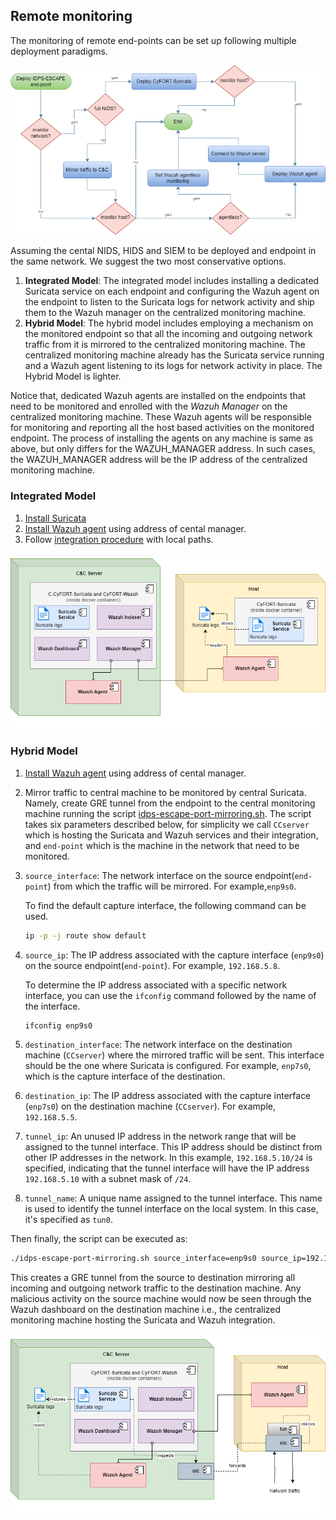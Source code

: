 
## Remote monitoring

The monitoring of remote end-points can be set up following multiple deployment paradigms.

![DeployEP](../../docs/specs/srs/assets/IDPS-ESCAPE-decision-diagram-EP.png)

Assuming the cental NIDS, HIDS and SIEM to be deployed and endpoint in the same network. We suggest the two most conservative options.

1. **Integrated Model**: The integrated model includes installing a dedicated Suricata service on each endpoint and configuring the Wazuh agent on the endpoint to listen to the Suricata logs for network activity and ship them to the Wazuh manager on the centralized monitoring machine. 
2. **Hybrid Model**: The hybrid model includes employing a mechanism on the monitored endpoint so that all the incoming and outgoing network traffic from it is mirrored to the centralized monitoring machine. The centralized monitoring machine already has the Suricata service running and a Wazuh agent listening to its logs for network activity in place. 
The Hybrid Model is lighter.

Notice that, dedicated Wazuh agents are installed on the endpoints that need to be monitored and enrolled with the _Wazuh Manager_ on the centralized monitoring machine. These Wazuh agents will be responsible for monitoring and reporting all the host based activities on the monitored endpoint. The process of installing the agents on any machine is same as above, but only differs for the WAZUH_MANAGER address. In such cases, the WAZUH_MANAGER address will be the IP address of the centralized monitoring machine. 

### Integrated Model 
1. [Install Suricata](./suricata/suricata_installation.md#installation-and-configuration-of-suricata)
1. [Install Wazuh agent](./wazuh/wazuh_agents.md) using address of cental manager.
1. Follow [integration procedure](integration.md) with local paths.

![Integrated Model](./../../docs/specs/larc/assets/IDPS-ESCAPE-EP-integrated.png)

### Hybrid Model 

1. [Install Wazuh agent](./wazuh/wazuh_agents.md) using address of cental manager. 

1. Mirror traffic to central machine to be monitored by central Suricata. Namely, create GRE tunnel from the endpoint to the central monitoring machine running the script [idps-escape-port-mirroring.sh](idps-escape-port-mirroring.sh). The script takes six parameters described below, for simplicity we call `CCserver` which is hosting the Suricata and Wazuh services and their integration, and `end-point` which is the machine in the network that need to be monitored. 


1.  `source_interface`: The network interface on the source endpoint(`end-point`) from which the traffic will be mirrored. For example,`enp9s0`.
    
    To find the default  capture interface, the following command can be used. 
	```sh 
	ip -p -j route show default 
	``` 

5.  `source_ip`: The IP address associated with the capture interface (`enp9s0`) on the source endpoint(`end-point`). For example, `192.168.5.8`. 

	 To determine the IP address associated with a specific network interface, you can use the `ifconfig` command followed by the name of the interface. 
	```sh
    ifconfig enp9s0 
    ``` 
    
6.  `destination_interface`: The network interface on the destination machine (`CCserver`) where the mirrored traffic will be sent. This interface should be the one where Suricata is configured. For example,   `enp7s0`, which is the capture interface of the destination.
    
7.  `destination_ip`: The IP address associated with the capture interface (`enp7s0`) on the destination machine (`CCserver`). For example,  `192.168.5.5`.
    
8.  `tunnel_ip`: An unused IP address in the network range that will be assigned to the tunnel interface. This IP address should be distinct from other IP addresses in the network. In this example, `192.168.5.10/24` is specified, indicating that the tunnel interface will have the IP address `192.168.5.10` with a subnet mask of `/24`.
    
9.  `tunnel_name`: A unique name assigned to the tunnel interface. This name is used to identify the tunnel interface on the local system. In this case, it's specified as `tun0`.

Then finally, the script can be executed as: 
```sh
./idps-escape-port-mirroring.sh source_interface=enp9s0 source_ip=192.168.5.8 destination_interface=enp7s0 destination_ip=192.168.5.5 tunnel_ip=192.168.5.10/24 tunnel_name=tun0
```
 This creates a GRE tunnel from the source to destination mirroring all incoming and outgoing network traffic to the destination machine. Any malicious activity on the source machine would now be seen through the Wazuh dashboard on the destination machine i.e., the centralized monitoring machine hosting the Suricata and Wazuh integration. 

![Integrated Model](./../../docs/specs/larc/assets/IDPS-ESCAPE-EP-hybrid.png)